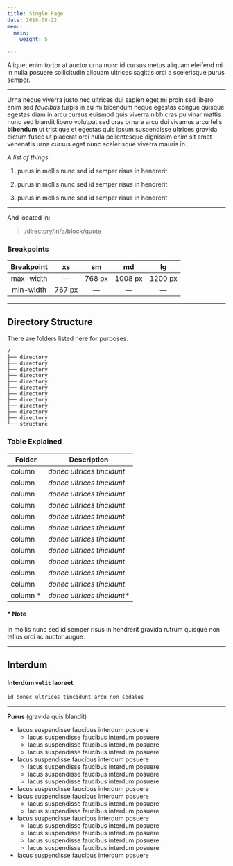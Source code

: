 ```yaml
---
title: Single Page
date: 2018-08-22
menu:
  main:
    weight: 5

---
```


<p class='lead'>Aliquet enim tortor at auctor urna nunc id cursus metus aliquam eleifend mi in nulla posuere sollicitudin aliquam ultrices sagittis orci a scelerisque purus semper.</p>

------

Urna neque viverra justo nec ultrices dui sapien eget mi proin sed libero enim sed *faucibus* turpis in eu mi bibendum neque egestas congue quisque egestas diam in arcu cursus euismod quis viverra nibh cras pulvinar mattis nunc sed blandit libero volutpat sed cras ornare arcu dui vivamus arcu felis **bibendum** ut tristique et egestas quis ipsum suspendisse ultrices gravida dictum fusce ut placerat orci nulla pellentesque dignissim enim sit amet venenatis urna cursus eget nunc scelerisque viverra mauris in.

*A list of things:*

1. purus in mollis nunc sed id semper risus in hendrerit

2. purus in mollis nunc sed id semper risus in hendrerit

3. purus in mollis nunc sed id semper risus in hendrerit


---
And located in: 

> /directory/in/a/block/quote

### Breakpoints

| Breakpoint | xs | sm | md | lg |
| :----: | :----: | :----: | :----: | :----: |
| max-width | — | 768 px | 1008 px | 1200 px |
| min-width | 767 px | — | — | — |

------

## Directory Structure

There are folders listed here for purposes.

    / 
    ├── directory
    ├── directory
    ├── directory
    ├── directory
    ├── directory
    ├── directory
    ├── directory
    ├── directory
    ├── directory
    ├── directory
    ├── directory
    └── structure

### Table Explained

| Folder        | Description   |
| ------------- | ------------- |
| column | *donec ultrices tincidunt* |
| column | *donec ultrices tincidunt* |
| column | *donec ultrices tincidunt* |
| column | *donec ultrices tincidunt* |
| column | *donec ultrices tincidunt* |
| column | *donec ultrices tincidunt* |
| column | *donec ultrices tincidunt* |
| column | *donec ultrices tincidunt* |
| column | *donec ultrices tincidunt* |
| column | *donec ultrices tincidunt* |
| column | *donec ultrices tincidunt* |
| column \*| *donec ultrices tincidunt\** |

#### \* Note

In mollis nunc sed id semper risus in hendrerit gravida rutrum quisque non tellus orci ac auctor augue.

---

## Interdum

#### Interdum `velit` laoreet 

    id donec ultrices tincidunt arcu non sodales

---

**Purus** (gravida quis blandit)

* lacus suspendisse faucibus interdum posuere 
  * lacus suspendisse faucibus interdum posuere 
  * lacus suspendisse faucibus interdum posuere 
  * lacus suspendisse faucibus interdum posuere 
* lacus suspendisse faucibus interdum posuere 
  * lacus suspendisse faucibus interdum posuere 
  * lacus suspendisse faucibus interdum posuere 
  * lacus suspendisse faucibus interdum posuere 
* lacus suspendisse faucibus interdum posuere 
* lacus suspendisse faucibus interdum posuere 
  * lacus suspendisse faucibus interdum posuere 
  * lacus suspendisse faucibus interdum posuere 
* lacus suspendisse faucibus interdum posuere 
  * lacus suspendisse faucibus interdum posuere 
  * lacus suspendisse faucibus interdum posuere 
  * lacus suspendisse faucibus interdum posuere 
  * lacus suspendisse faucibus interdum posuere 
* lacus suspendisse faucibus interdum posuere 
